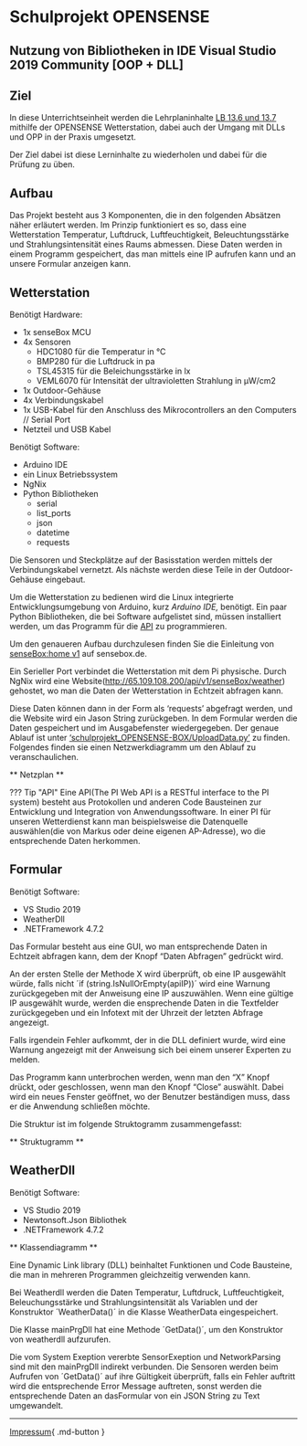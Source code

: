 # Schulprojekt OPENSENSE

## Nutzung von Bibliotheken in IDE Visual Studio 2019 Community [OOP + DLL]

## Ziel

In diese Unterrichtseinheit werden die Lehrplaninhalte [LB 13.6 und 13.7](https://www.schulportal.sachsen.de/lplandb/index.php?lplanid=207&lplansc=RsQZwe8OPkpHBsQONmot&token=cc0766485c53239aace2750645fd4362) mithilfe der OPENSENSE Wetterstation, dabei auch der Umgang mit DLLs und OPP in der Praxis umgesetzt.

Der Ziel dabei ist diese Lerninhalte zu wiederholen und dabei für die Prüfung zu üben.

## Aufbau

Das Projekt besteht aus 3 Komponenten, die in den folgenden Absätzen näher erläutert werden.
Im Prinzip funktioniert es so, dass eine Wetterstation Temperatur, Luftdruck, Luftfeuchtigkeit, Beleuchtungsstärke und Strahlungsintensität eines Raums abmessen. Diese  Daten werden in einem Programm gespeichert, das man mittels eine IP aufrufen kann und an unsere Formular anzeigen kann.

## Wetterstation 

Benötigt Hardware: 

- 1x senseBox MCU
- 4x Sensoren 
    - HDC1080 für die Temperatur in  °C
    - BMP280 für die Luftdruck in pa
    - TSL45315 für die Beleichungsstärke in lx
    - VEML6070 für Intensität der ultravioletten Strahlung in μW/cm2
- 1x Outdoor-Gehäuse
- 4x Verbindungskabel 
- 1x USB-Kabel für den Anschluss des Mikrocontrollers an den Computers // Serial Port
- Netzteil und USB Kabel

Benötigt Software: 

- Arduino IDE
- ein Linux Betriebssystem
- NgNix 
- Python Bibliotheken
    - serial 
    - list_ports
    - json 
    - datetime 
    - requests


Die Sensoren und Steckplätze auf der Basisstation werden mittels der Verbindungskabel vernetzt. Als nächste werden diese Teile in der Outdoor-Gehäuse eingebaut.

Um die Wetterstation zu bedienen wird die Linux integrierte Entwicklungsumgebung von Arduino, kurz *Arduino IDE,* benötigt. Ein paar Python Bibliotheken, die bei Software aufgelistet sind, müssen installiert werden, um das Programm für die [API](https://github.com/Gegreenpeaced/schulprojekt_OPENSENSE-BOX/tree/api) zu programmieren. 

Um den genaueren Aufbau durchzulesen finden Sie die Einleitung von [senseBox:home v1](https://docs.sensebox.de/misc/senseboxv1/) auf sensebox.de.

Ein Serieller Port verbindet die Wetterstation mit dem Pi physische. Durch NgNix wird eine Website(http://65.109.108.200/api/v1/senseBox/weather) gehostet, wo man die Daten der Wetterstation in Echtzeit abfragen kann.

Diese Daten können dann in der Form als ‘requests’ abgefragt werden, und die Website wird ein Jason String zurückgeben. In dem Formular werden die Daten gespeichert und im Ausgabefenster wiedergegeben. Der genaue Ablauf ist unter  [‘schulprojekt_OPENSENSE-BOX/UploadData.py’](https://github.com/Gegreenpeaced/schulprojekt_SENSE-BOX/tree/api) zu finden. Folgendes finden sie einen Netzwerkdiagramm um den Ablauf zu veranschaulichen.

** Netzplan **

??? Tip "API"
    Eine API(The PI Web API is a RESTful interface to the PI system) besteht aus Protokollen und anderen Code Bausteinen zur Entwicklung und Integration von Anwendungssoftware. In einer PI für unseren Wetterdienst kann man beispielsweise die Datenquelle auswählen(die von Markus oder deine eigenen AP-Adresse), wo die entsprechende Daten herkommen.


## Formular

Benötigt Software: 

- VS Studio 2019
- WeatherDll
- .NETFramework 4.7.2

Das Formular besteht aus eine GUI, wo man entsprechende Daten in Echtzeit abfragen kann, dem der Knopf “Daten Abfragen” gedrückt wird. 

An der ersten Stelle der Methode X wird  überprüft, ob eine IP ausgewählt würde, falls nicht ´if (string.IsNullOrEmpty(apiIP))´ wird eine Warnung zurückgegeben mit der Anweisung eine IP auszuwählen. Wenn eine gültige IP ausgewählt wurde, werden die ensprechende Daten in die Textfelder zurückgegeben und ein Infotext mit der Uhrzeit der letzten Abfrage angezeigt.

Falls irgendein Fehler aufkommt, der in die DLL definiert wurde, wird eine Warnung angezeigt mit der Anweisung sich bei einem unserer Experten zu melden.

Das Programm kann unterbrochen werden, wenn man den “X” Knopf drückt, oder geschlossen, wenn man den Knopf “Close” auswählt. Dabei wird ein neues Fenster geöffnet, wo der Benutzer beständigen muss, dass er die Anwendung schließen möchte.

Die Struktur ist im folgende Struktogramm zusammengefasst:

** Struktugramm **

## WeatherDll

Benötigt Software: 

- VS Studio 2019
- Newtonsoft.Json Bibliothek
- .NETFramework 4.7.2

** Klassendiagramm **

Eine Dynamic Link library (DLL) beinhaltet Funktionen und Code Bausteine, die man in mehreren Programmen gleichzeitig verwenden kann.

Bei Weatherdll werden die Daten Temperatur, Luftdruck, Luftfeuchtigkeit, Beleuchungsstärke und Strahlungsintensität als Variablen und der Konstruktor ´WeatherData()´ in die Klasse WeatherData eingespeichert.

Die Klasse mainPrgDll hat eine Methode ´GetData()´, um den Konstruktor von weatherdll aufzurufen.

Die vom System Exeption vererbte SensorExeption und NetworkParsing sind mit den mainPrgDll indirekt verbunden. Die Sensoren werden beim Aufrufen  von ´GetData()´ auf ihre Gültigkeit überprüft, falls ein Fehler auftritt wird die entsprechende Error Message auftreten, sonst werden die entsprechende Daten an dasFormular von ein JSON String zu Text umgewandelt.

---

[Impressum](legal/imprint.md){ .md-button }
​

